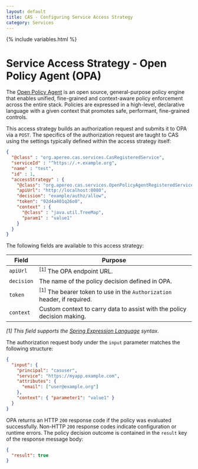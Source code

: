 ```yaml
---
layout: default
title: CAS - Configuring Service Access Strategy
category: Services
---
```


{% include variables.html %}

# Service Access Strategy - Open Policy Agent (OPA)

The [Open Policy Agent](https://www.openpolicyagent.org/) is an open source, 
general-purpose policy engine that enables unified, fine-grained and 
context-aware policy enforcement across the entire stack. Policies are expressed in a high-level, 
declarative language with a given context that promotes safe, performant, fine-grained controls.

This access strategy builds an authorization request and submits it to OPA via a `POST`. The specifics
of the authorization request are taught to CAS using the settings typically defined within the access strategy itself:

```json
{
  "@class" : "org.apereo.cas.services.CasRegisteredService",
  "serviceId" : "^https://.+.example.org",
  "name" : "test",
  "id" : 1,
  "accessStrategy" : {
    "@class": "org.apereo.cas.services.OpenPolicyAgentRegisteredServiceAccessStrategy",
    "apiUrl": "http://localhost:8080",
    "decision": "example/authz/allow",
    "token": "92d4a401q26o0",
    "context" : {
      "@class" : "java.util.TreeMap",
      "param1" : "value1"
    }
  }
}
```

The following fields are available to this access strategy:

| Field      | Purpose                                                                            |
|------------|------------------------------------------------------------------------------------|
| `apiUrl`   | <sup>[1]</sup> The OPA endpoint URL.                                               |
| `decision` | The name of the policy decision defined in OPA.                                    |
| `token`    | <sup>[1]</sup> The bearer token to use in the `Authorization` header, if required. |
| `context`  | Custom context to carry data to assist with the policy decision making.            |
  
*[1] This field supports the [Spring Expression Language](../configuration/Configuration-Spring-Expressions.html) syntax.*
                       
The authorization request body under the `input` parameter matches the following structure:

```json
{
  "input": {
    "principal": "casuser",
    "service": "https://myapp.example.com",
    "attributes": {
      "email": ["user@example.org"]
    },
    "context": { "parameter1": "value1" }
  }
}
```

OPA returns an HTTP `200` response code if the policy was evaluated successfully. 
Non-HTTP `200` response codes indicate configuration or runtime errors. The policy 
decision outcome is contained in the `result` key of the response message body:

```json
{
  "result": true
}
```
